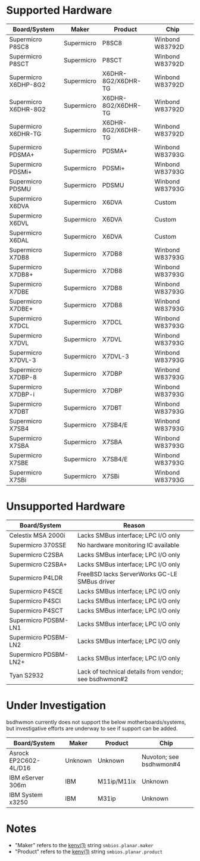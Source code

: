 # Supported Hardware

Board/System          | Maker         | Product               | Chip
--------------------- | ------------- | --------------------- | ---------------
Supermicro P8SC8      | Supermicro    | P8SC8                 | Winbond W83792D
Supermicro P8SCT      | Supermicro    | P8SCT                 | Winbond W83792D
Supermicro X6DHP-8G2  | Supermicro    | X6DHR-8G2/X6DHR-TG    | Winbond W83792D
Supermicro X6DHR-8G2  | Supermicro    | X6DHR-8G2/X6DHR-TG    | Winbond W83792D
Supermicro X6DHR-TG   | Supermicro    | X6DHR-8G2/X6DHR-TG    | Winbond W83792D
Supermicro PDSMA+     | Supermicro    | PDSMA+                | Winbond W83793G
Supermicro PDSMi+     | Supermicro    | PDSMi+                | Winbond W83793G
Supermicro PDSMU      | Supermicro    | PDSMU                 | Winbond W83793G
Supermicro X6DVA      | Supermicro    | X6DVA                 | Custom
Supermicro X6DVL      | Supermicro    | X6DVA                 | Custom
Supermicro X6DAL      | Supermicro    | X6DVA                 | Custom
Supermicro X7DB8      | Supermicro    | X7DB8                 | Winbond W83793G
Supermicro X7DB8+     | Supermicro    | X7DB8                 | Winbond W83793G
Supermicro X7DBE      | Supermicro    | X7DB8                 | Winbond W83793G
Supermicro X7DBE+     | Supermicro    | X7DB8                 | Winbond W83793G
Supermicro X7DCL      | Supermicro    | X7DCL                 | Winbond W83793G
Supermicro X7DVL      | Supermicro    | X7DVL                 | Winbond W83793G
Supermicro X7DVL-3    | Supermicro    | X7DVL-3               | Winbond W83793G
Supermicro X7DBP-8    | Supermicro    | X7DBP                 | Winbond W83793G
Supermicro X7DBP-i    | Supermicro    | X7DBP                 | Winbond W83793G
Supermicro X7DBT      | Supermicro    | X7DBT                 | Winbond W83793G
Supermicro X7SB4      | Supermicro    | X7SB4/E               | Winbond W83793G
Supermicro X7SBA      | Supermicro    | X7SBA                 | Winbond W83793G
Supermicro X7SBE      | Supermicro    | X7SB4/E               | Winbond W83793G
Supermicro X7SBi      | Supermicro    | X7SBi                 | Winbond W83793G


# Unsupported Hardware

Board/System           | Reason
---------------------- | -----------------------------------------------------
Celestix MSA 2000i     | Lacks SMBus interface; LPC I/O only
Supermicro 370SSE      | No hardware monitoring IC available
Supermicro C2SBA       | Lacks SMBus interface; LPC I/O only
Supermicro C2SBA+      | Lacks SMBus interface; LPC I/O only
Supermicro P4LDR       | FreeBSD lacks ServerWorks GC-LE SMBus driver
Supermicro P4SCE       | Lacks SMBus interface; LPC I/O only
Supermicro P4SCI       | Lacks SMBus interface; LPC I/O only
Supermicro P4SCT       | Lacks SMBus interface; LPC I/O only
Supermicro PDSBM-LN1   | Lacks SMBus interface; LPC I/O only
Supermicro PDSBM-LN2   | Lacks SMBus interface; LPC I/O only
Supermicro PDSBM-LN2+  | Lacks SMBus interface; LPC I/O only
Tyan S2932             | Lack of technical details from vendor; see bsdhwmon#2


# Under Investigation

bsdhwmon currently does not support the below motherboards/systems,
but investigative efforts are underway to see if support can be
added.

Board/System          | Maker         | Product               | Chip
--------------------- | ------------- | --------------------- | -----------------------
Asrock EP2C602-4L/D16 | Unknown       | Unknown               | Nuvoton; see bsdhwmon#4
IBM eServer 306m      | IBM           | M11ip/M11ix           | Unknown
IBM System x3250      | IBM           | M31ip                 | Unknown

# Notes

* "Maker" refers to the [kenv(1)](https://www.freebsd.org/cgi/man.cgi?kenv) string `smbios.planar.maker`
* "Product" refers to the [kenv(1)](https://www.freebsd.org/cgi/man.cgi?kenv) string `smbios.planar.product`

